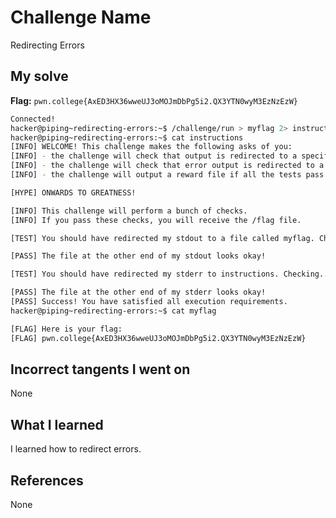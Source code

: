 # Challenge Name
Redirecting Errors

## My solve
**Flag:** `pwn.college{AxED3HX36wweUJ3oMOJmDbPg5i2.QX3YTN0wyM3EzNzEzW}`

```bash
Connected!
hacker@piping~redirecting-errors:~$ /challenge/run > myflag 2> instructions
hacker@piping~redirecting-errors:~$ cat instructions
[INFO] WELCOME! This challenge makes the following asks of you:
[INFO] - the challenge will check that output is redirected to a specific file path : myflag
[INFO] - the challenge will check that error output is redirected to a specific file path : instructions
[INFO] - the challenge will output a reward file if all the tests pass : /flag

[HYPE] ONWARDS TO GREATNESS!

[INFO] This challenge will perform a bunch of checks.
[INFO] If you pass these checks, you will receive the /flag file.

[TEST] You should have redirected my stdout to a file called myflag. Checking...

[PASS] The file at the other end of my stdout looks okay!

[TEST] You should have redirected my stderr to instructions. Checking...

[PASS] The file at the other end of my stderr looks okay!
[PASS] Success! You have satisfied all execution requirements.
hacker@piping~redirecting-errors:~$ cat myflag

[FLAG] Here is your flag:
[FLAG] pwn.college{AxED3HX36wweUJ3oMOJmDbPg5i2.QX3YTN0wyM3EzNzEzW}
```
## Incorrect tangents I went on
None

## What I learned
I learned how to redirect errors.

## References 
None
